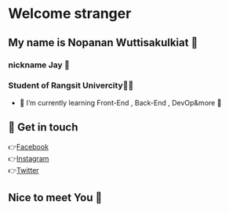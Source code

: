 # Welcome stranger

## My name is Nopanan Wuttisakulkiat 💜
### nickname Jay 💜
### Student of Rangsit Univercity👨‍🎓
- 🌱 I’m currently learning Front-End , Back-End , DevOp&more 💜

## 💜 Get in touch
👉[Facebook](https://www.facebook.com/nopanan.jay.9)<br>
👉[Instagram](https://www.instagram.com/_nopanan.wt/)<br>
👉[Twitter](https://twitter.com/Jayjay4Q)<br>

## Nice to meet You 💜

<!--
**JAYJAY4QGIT/JAYJAY4QGIT** is a ✨ _special_ ✨ repository because its `README.md` (this file) appears on your GitHub profile.

Here are some ideas to get you started:

- 🔭 I’m currently working on ...
- 🌱 I’m currently learning ...
- 👯 I’m looking to collaborate on ...
- 🤔 I’m looking for help with ...
- 💬 Ask me about ...
- 📫 How to reach me: ...
- 😄 Pronouns: ...
- ⚡ Fun fact: ...
-->
